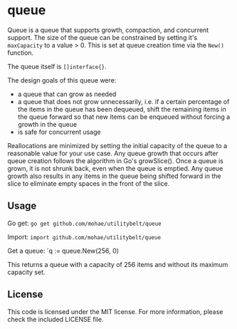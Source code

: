 queue
=====
Queue is a queue that supports growth, compaction, and concurrent support. The size of the queue can be constrained by setting it's `maxCapacity` to a value > 0. This is set at queue creation time via the `New()` function.

The queue itself is `[]interface{}`.

The design goals of this queue were:

* a queue that can grow as needed
* a queue that does not grow unnecessarily, i.e. if a certain percentage of the items in the queue has been dequeued, shift the remaining items in the queue forward so that new items can be enqueued without forcing a growth in the queue
* is safe for concurrent usage

Reallocations are minimized by setting the initial capacity of the queue to a reasonable value for your use case. Any queue growth that occurs after queue creation follows the algorithm in Go's growSlice(). Once a queue is grown, it is not shrunk back, even when the queue is emptied. Any queue growth also results in any items in the queue being shifted forward in the slice to eliminate empty spaces in the front of the slice.

## Usage
Go get:
`go get github.com/mohae/utilitybelt/queue`

Import:
`import github.com/mohae/utilitybelt/queue`

Get a queue:
`q := queue.New(256, 0)

This returns a queue with a capacity of 256 items and without its maximum capacity set.


## License
This code is licensed under the MIT license. For more information, please check the included LICENSE file.
